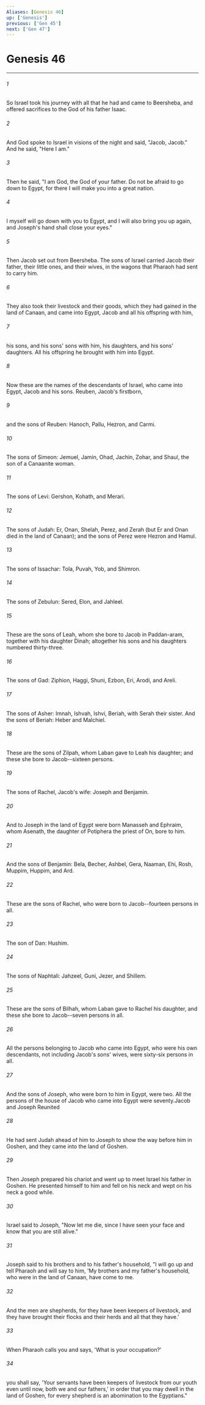 ```yaml
---
Aliases: [Genesis 46]
up: ['Genesis']
previous: ['Gen 45']
next: ['Gen 47']
---
```

# Genesis 46
***



###### 1 
So Israel took his journey with all that he had and came to Beersheba, and offered sacrifices to the God of his father Isaac. 

###### 2 
And God spoke to Israel in visions of the night and said, "Jacob, Jacob." And he said, "Here I am." 

###### 3 
Then he said, "I am God, the God of your father. Do not be afraid to go down to Egypt, for there I will make you into a great nation. 

###### 4 
I myself will go down with you to Egypt, and I will also bring you up again, and Joseph's hand shall close your eyes." 

###### 5 
Then Jacob set out from Beersheba. The sons of Israel carried Jacob their father, their little ones, and their wives, in the wagons that Pharaoh had sent to carry him. 

###### 6 
They also took their livestock and their goods, which they had gained in the land of Canaan, and came into Egypt, Jacob and all his offspring with him, 

###### 7 
his sons, and his sons' sons with him, his daughters, and his sons' daughters. All his offspring he brought with him into Egypt. 

###### 8 
Now these are the names of the descendants of Israel, who came into Egypt, Jacob and his sons. Reuben, Jacob's firstborn, 

###### 9 
and the sons of Reuben: Hanoch, Pallu, Hezron, and Carmi. 

###### 10 
The sons of Simeon: Jemuel, Jamin, Ohad, Jachin, Zohar, and Shaul, the son of a Canaanite woman. 

###### 11 
The sons of Levi: Gershon, Kohath, and Merari. 

###### 12 
The sons of Judah: Er, Onan, Shelah, Perez, and Zerah (but Er and Onan died in the land of Canaan); and the sons of Perez were Hezron and Hamul. 

###### 13 
The sons of Issachar: Tola, Puvah, Yob, and Shimron. 

###### 14 
The sons of Zebulun: Sered, Elon, and Jahleel. 

###### 15 
These are the sons of Leah, whom she bore to Jacob in Paddan-aram, together with his daughter Dinah; altogether his sons and his daughters numbered thirty-three. 

###### 16 
The sons of Gad: Ziphion, Haggi, Shuni, Ezbon, Eri, Arodi, and Areli. 

###### 17 
The sons of Asher: Imnah, Ishvah, Ishvi, Beriah, with Serah their sister. And the sons of Beriah: Heber and Malchiel. 

###### 18 
These are the sons of Zilpah, whom Laban gave to Leah his daughter; and these she bore to Jacob--sixteen persons. 

###### 19 
The sons of Rachel, Jacob's wife: Joseph and Benjamin. 

###### 20 
And to Joseph in the land of Egypt were born Manasseh and Ephraim, whom Asenath, the daughter of Potiphera the priest of On, bore to him. 

###### 21 
And the sons of Benjamin: Bela, Becher, Ashbel, Gera, Naaman, Ehi, Rosh, Muppim, Huppim, and Ard. 

###### 22 
These are the sons of Rachel, who were born to Jacob--fourteen persons in all. 

###### 23 
The son of Dan: Hushim. 

###### 24 
The sons of Naphtali: Jahzeel, Guni, Jezer, and Shillem. 

###### 25 
These are the sons of Bilhah, whom Laban gave to Rachel his daughter, and these she bore to Jacob--seven persons in all. 

###### 26 
All the persons belonging to Jacob who came into Egypt, who were his own descendants, not including Jacob's sons' wives, were sixty-six persons in all. 

###### 27 
And the sons of Joseph, who were born to him in Egypt, were two. All the persons of the house of Jacob who came into Egypt were seventy.Jacob and Joseph Reunited 

###### 28 
He had sent Judah ahead of him to Joseph to show the way before him in Goshen, and they came into the land of Goshen. 

###### 29 
Then Joseph prepared his chariot and went up to meet Israel his father in Goshen. He presented himself to him and fell on his neck and wept on his neck a good while. 

###### 30 
Israel said to Joseph, "Now let me die, since I have seen your face and know that you are still alive." 

###### 31 
Joseph said to his brothers and to his father's household, "I will go up and tell Pharaoh and will say to him, 'My brothers and my father's household, who were in the land of Canaan, have come to me. 

###### 32 
And the men are shepherds, for they have been keepers of livestock, and they have brought their flocks and their herds and all that they have.' 

###### 33 
When Pharaoh calls you and says, 'What is your occupation?' 

###### 34 
you shall say, 'Your servants have been keepers of livestock from our youth even until now, both we and our fathers,' in order that you may dwell in the land of Goshen, for every shepherd is an abomination to the Egyptians."
